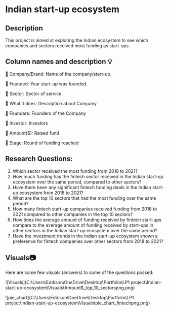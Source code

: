 # Indian start-up ecosystem

## Description
This project is aimed at exploring the Indian ecosystem to see which companies and sectors received most funding as start-ups. 

## Column names and description :bulb:

:gem: Company/Brand: Name of the company/start-up.

:gem: Founded: Year start-up was founded.

:gem: Sector: Sector of service

:gem: What it does: Description about Company

:gem: Founders: Founders of the Company

:gem: Investor: Investors

:gem: Amount($): Raised fund

:gem: Stage: Round of funding reached


## Research Questions:

1. Which sector received the most funding from 2018 to 2021?
2. How much funding has the fintech sector received in the Indian start-up ecosystem over the same period, compared to other sectors?
3. Have there been any significant fintech funding deals in the Indian start-up ecosystem from 2018 to 2021?
4. What are the top 10 sectors that had the most funding over the same period?
5. How many fintech start-up companies received funding from 2018 to 2021 compared to other companies in the top 10 sectors?
6. How does the average amount of funding received by fintech start-ups compare to the average amount of funding received by start-ups in other sectors in the Indian start-up ecosystem over the same period?
7. Have the investment trends in the Indian start-up ecosystem shown a preference for fintech companies over other sectors from 2018 to 2021?

## Visuals:camera:
Here are some few visuals (answers) to some of the questions possed:

![Visuals](C:\Users\Eddison\OneDrive\Desktop\Portfolio\LP1 project\Indian-start-up-ecosystem\Visuals\Amount$_top_10_sectorspng.png)

![pie_chart](C:\Users\Eddison\OneDrive\Desktop\Portfolio\LP1 project\Indian-start-up-ecosystem\Visuals\pie_chart_fintechpng.png)




